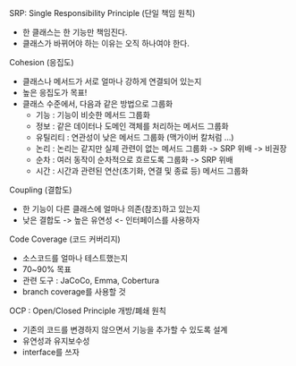 
SRP: Single Responsibility Principle (단일 책임 원칙)
- 한 클래스는 한 기능만 책임진다.
- 클래스가 바뀌어야 하는 이유는 오직 하나여야 한다.

Cohesion (응집도)
- 클래스나 메서드가 서로 얼마나 강하게 연결되어 있는지
- 높은 응집도가 목표!
- 클래스 수준에서, 다음과 같은 방법으로 그룹화
  - 기능 : 기능이 비슷한 메서드 그룹화
  - 정보 : 같은 데이터나 도메인 객체를 처리하는 메서드 그룹화
  - 유틸리티 : 연관성이 낮은 메서드 그룹화 (맥가이버 칼처럼 ...)
  - 논리 : 논리는 같지만 실제 관련이 없는 메서드 그룹화 -> SRP 위배 -> 비권장
  - 순차 : 여러 동작이 순차적으로 흐르도록 그룹화 -> SRP 위배
  - 시간 : 시간과 관련된 연산(초기화, 연결 및 종료 등) 메서드 그룹화

Coupling (결합도)
- 한 기능이 다른 클래스에 얼마나 의존(참조)하고 있는지
- 낮은 결합도 -> 높은 유연성 <- 인터페이스를 사용하자

Code Coverage (코드 커버리지)
- 소스코드를 얼마나 테스트했는지
- 70~90% 목표
- 관련 도구 : JaCoCo, Emma, Cobertura
- branch coverage를 사용할 것

OCP : Open/Closed Principle 개방/폐쇄 원칙
- 기존의 코드를 변경하지 않으면서 기능을 추가할 수 있도록 설계
- 유연성과 유지보수성
- interface를 쓰자
